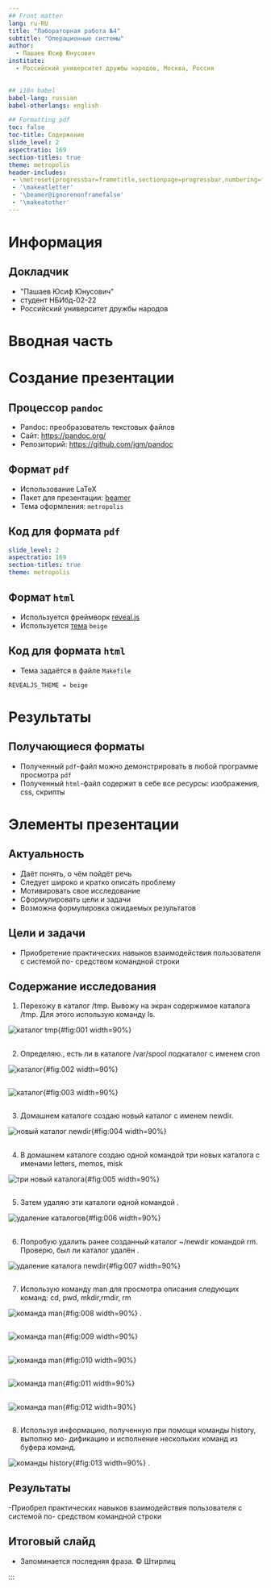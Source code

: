 ```yaml
---
## Front matter
lang: ru-RU
title: "Лабораторная работа №4"
subtitle: "Операционные системы"
author:
  - Пашаев Юсиф Юнусович
institute:
  - Российский университет дружбы народов, Москва, Россия
  

## i18n babel
babel-lang: russian
babel-otherlangs: english

## Formatting pdf
toc: false
toc-title: Содержание
slide_level: 2
aspectratio: 169
section-titles: true
theme: metropolis
header-includes:
 - \metroset{progressbar=frametitle,sectionpage=progressbar,numbering=fraction}
 - '\makeatletter'
 - '\beamer@ignorenonframefalse'
 - '\makeatother'
---
```


# Информация

## Докладчик


  * "Пашаев Юсиф Юнусович"
  * студент НБИбд-02-22
  * Российский университет дружбы народов
 

# Вводная часть




# Создание презентации

## Процессор `pandoc`

- Pandoc: преобразователь текстовых файлов
- Сайт: <https://pandoc.org/>
- Репозиторий: <https://github.com/jgm/pandoc>

## Формат `pdf`

- Использование LaTeX
- Пакет для презентации: [beamer](https://ctan.org/pkg/beamer)
- Тема оформления: `metropolis`

## Код для формата `pdf`

```yaml
slide_level: 2
aspectratio: 169
section-titles: true
theme: metropolis
```

## Формат `html`

- Используется фреймворк [reveal.js](https://revealjs.com/)
- Используется [тема](https://revealjs.com/themes/) `beige`

## Код для формата `html`

- Тема задаётся в файле `Makefile`

```make
REVEALJS_THEME = beige 
```
# Результаты

## Получающиеся форматы

- Полученный `pdf`-файл можно демонстрировать в любой программе просмотра `pdf`
- Полученный `html`-файл содержит в себе все ресурсы: изображения, css, скрипты

# Элементы презентации

## Актуальность

- Даёт понять, о чём пойдёт речь
- Следует широко и кратко описать проблему
- Мотивировать свое исследование
- Сформулировать цели и задачи
- Возможна формулировка ожидаемых результатов

## Цели и задачи

- Приобретение практических навыков взаимодействия пользователя с системой по-
средством командной строки



## Содержание исследования

1. Перехожу в каталог /tmp.
 Вывожу на экран содержимое каталога /tmp. Для этого использую команду ls.

![каталог tmp](image/1.png){#fig:001 width=90%}

##

2. Определяю., есть ли в каталоге /var/spool подкаталог с именем cron

![каталог](image/2.png){#fig:002 width=90%}

##

![каталог](image/3.png){#fig:003 width=90%}

##
3.  Домашнем каталоге создаю новый каталог с именем newdir.

![новый каталог newdir](image/4.png){#fig:004 width=90%}

##

4.  В домашнем каталоге создаю одной командой три новых каталога с именами
letters, memos, misk

![три новый каталога](image/5.png){#fig:005 width=90%}

##

5. Затем удаляю эти каталоги одной командой .

![удаление каталогов](image/6.png){#fig:006 width=90%}

##

6. Попробую удалить ранее созданный каталог ~/newdir командой rm. Проверю,
был ли каталог удалён .

![удаление каталога newdir](image/7.png){#fig:007 width=90%}

##

7.  Использую команду man для просмотра описания следующих команд: cd, pwd, mkdir,rmdir, rm

![команда man](image/8.png){#fig:008 width=90%} .

##

![команда man](image/9.png){#fig:009 width=90%}

##

![команда man](image/10.png){#fig:010 width=90%}

##

![команда man](image/11.png){#fig:011 width=90%}

##

![команда man](image/12.png){#fig:012 width=90%}

##

8.  Используя информацию, полученную при помощи команды history, выполню мо-
дификацию и исполнение нескольких команд из буфера команд.

![команды history](image/13.png){#fig:013 width=90%} .



## Результаты

-Приобрел практических навыков взаимодействия пользователя с системой по-
средством командной строки



## Итоговый слайд

- Запоминается последняя фраза. © Штирлиц

:::

